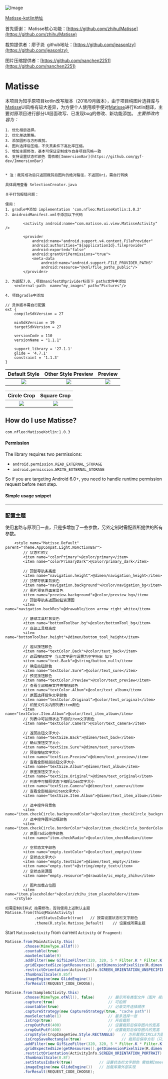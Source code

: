 ![Image](/image/banner.png)

[Matisse-kotlin地址](https://github.com/NFLeo/Matisse-Kotlin)

首先感谢：
Matisse核心功能：[https://github.com/zhihu/Matisse](https://github.com/zhihu/Matisse)

裁剪提供者：廖子尧  github地址：[https://github.com/jeasonlzy](https://github.com/jeasonlzy) 

图片压缩提供者：[https://github.com/nanchen2251](https://github.com/nanchen2251)

# Matisse
本项目为知乎原项目kotlin改写版本（2018/9月版本），由于项目纯图片选择库与[Matisse](https://github.com/zhihu/Matisse)UI风格有较大差异，为方便个人使用顺手便对[Matisse](https://github.com/zhihu/Matisse)进行Kotlin翻译，主要对原项目进行部分UI层面改写、已发现bug的修改、新功能添加。
*主要修改内容为：*
```
1. 优化相册选择。
2. 优化单选策略。
3. 添加圆形与方形裁剪。
4. 图片选择后压缩，不失真条件下高比率压缩。
5. 增加主题修改，基本可保证定制成与自身项目风格一致
6. 支持设置状态栏颜色 需依赖[ImmersionBar](https://github.com/gyf-dev/ImmersionBar)


* 注：裁剪成功后只返回裁剪后图片的绝对路径，不返回Uri，需自行转换

具体调用查看 SelectionCreator.java

关于打包报错问题：

使用：
1. gradle中添加 implementation 'com.nfleo:MatisseKotlin:1.0.2'
2. AnidroidManifest.xml中添加以下代码

        <activity android:name="com.matisse.ui.view.MatisseActivity" />

        <provider
            android:name="android.support.v4.content.FileProvider"
            android:authorities="${applicationId}.fileprovider"
            android:exported="false"
            android:grantUriPermissions="true">
            <meta-data
                android:name="android.support.FILE_PROVIDER_PATHS"
                android:resource="@xml/file_paths_public"/>
        </provider>

3. 为适配7.0，,项目manifest的privider标签下 paths文件中添加
    <external-path  name="my_images" path="Pictures"/>

4. 项目gradle中添加

// 具体版本需自行配置
ext {
    compileSdkVersion = 27

    minSdkVersion = 19
    targetSdkVersion = 27

    versionCode = 110
    versionName = "1.1.1"

    support_library = '27.1.1'
    glide = '4.7.1'
    constraint = '1.1.3'
}
```

| Default Style                  | Other Style Preview                  | Preview                          |
|:------------------------------:|:---------------------------------:|:--------------------------------:|
|![](image/screenshot_default.jpg) | ![](image/screenshot_other.jpg) | ![](image/screenshot_preview.jpg)|

| Circle Crop                    | Square Crop                       |
|:------------------------------:|:---------------------------------:|
|![](image/screenshot_circlecrop.jpg) | ![](image/screenshot_squarecrop.jpg) |


## How do I use Matisse?
```
com.nfleo:MatisseKotlin:1.0.3
```
#### Permission
The library requires two permissions:
- `android.permission.READ_EXTERNAL_STORAGE`
- `android.permission.WRITE_EXTERNAL_STORAGE`

So if you are targeting Android 6.0+, you need to handle runtime permission request before next step.

#### Simple usage snippet
------

### 配置主题
使用套路与原项目一直，只是多增加了一些参数，另外定制时需配置所提供的所有参数。
```
    <style name="Matisse.Default" parent="Theme.AppCompat.Light.NoActionBar">
        // 状态栏相关
        <item name="colorPrimary">@color/primary</item>
        <item name="colorPrimaryDark">@color/primary_dark</item>

        // 顶部导航条高度
        <item name="navigation.height">@dimen/navigation_height</item>
        // 顶部导航条背景色
        <item name="navigation.background">@color/navigation_bg</item>
        // 图片预览界面背景色
        <item name="preview.background">@color/preview_bg</item>
        // 顶部导航条返回按钮资源图
        <item name="navigation.backRes">@drawable/icon_arrow_right_white</item>

        // 底部工具栏背景色
        <item name="bottomToolbar.bg">@color/bottomTool_bg</item>
        // 底部工具栏高度
        <item name="bottomToolbar.height">@dimen/bottom_tool_height</item>

        // 返回按钮颜色
        <item name="textColor.Back">@color/text_back</item>
        // 返回按钮文字 当无文字是可设置为空字符串 如下
        <item name="text.Back">@string/button_null</item>
        // 确定按钮颜色
        <item name="textColor.Sure">@color/text_sure</item>
        // 预览按钮颜色
        <item name="textColor.Preview">@color/text_preview</item>
        // 查看全部相册文件夹按钮颜色
        <item name="textColor.Album">@color/text_album</item>
        // 原图选择控件文字颜色
        <item name="textColor.Original">@color/text_original</item>
        // 相册文件夹内部列表item颜色
        <item name="textColor.Item.Album">@color/text_item_album</item>
        // 列表中可拍照状态下相机item文字颜色
        <item name="textColor.Camera">@color/text_camera</item>

        // 返回按钮文字大小
        <item name="textSize.Back">@dimen/text_back</item>
        // 确认按钮文字大小
        <item name="textSize.Sure">@dimen/text_sure</item>
        // 预览按钮文字大小
        <item name="textSize.Preview">@dimen/text_preview</item>
        // 查看全部相册按钮文字大小
        <item name="textSize.Album">@dimen/text_album</item>
        // 原图按钮文字大小
        <item name="textSize.Original">@dimen/text_original</item>
        // 列表中可拍照状态下相机item文字大小
        <item name="textSize.Camera">@dimen/text_camera</item>
        // 查看全部相册内item文字大小
        <item name="textSize.Item.Album">@dimen/text_item_album</item>

        // 选中控件背景色
        <item name="item.checkCircle.backgroundColor">@color/item_checkCircle_backgroundColor</item>
        // 选中控件圆环边框颜色
        <item name="item.checkCircle.borderColor">@color/item_checkCircle_borderColor</item>
        // 原图radio控件颜色
        <item name="item.checkRadio">@color/item_checkRadio</item>

        // 空状态文字颜色
        <item name="empty.textColor">@color/text_empty</item>
        // 空状态文字大小
        <item name="empty.textSize">@dimen/text_empty</item>
        <item name="empty.text">@string/empty_text</item>
        // 空状态资源图
        <item name="empty.resource">@drawable/ic_empty_zhihu</item>

        // 图片加载占位图
        <item name="item.placeholder">@color/zhihu_item_placeholder</item>
    </style>

如需定制UI样式 按需修改，否则使用上述默认主题
Matisse.from(this@MainActivity)
             .setStatusIsDark(true)   // 按需设置状态栏文字颜色
             .theme(R.style.Matisse_Default)    // 设置成所需主题
```
Start `MatisseActivity` from current `Activity` or `Fragment`:

```java
Matisse.from(MainActivity.this)
        .choose(MimeType.allOf())
        .countable(true)
        .maxSelectable(9)
        .addFilter(new GifSizeFilter(320, 320, 5 * Filter.K * Filter.K))
        .gridExpectedSize(getResources().getDimensionPixelSize(R.dimen.grid_expected_size))
        .restrictOrientation(ActivityInfo.SCREEN_ORIENTATION_UNSPECIFIED)
        .thumbnailScale(0.85f)
        .imageEngine(new GlideEngine())
        .forResult(REQUEST_CODE_CHOOSE);

Matisse.from(SampleActivity.this)
        .choose(MimeType.ofAll(), false)      // 展示所有类型文件（图片 视频 gif）
        .capture(true)                        // 可拍照
        .countable(true)                      // 记录文件选择顺序
        .captureStrategy(new CaptureStrategy(true, "cache path"))
        .maxSelectable(1)                     // 最多选择一张
        .isCrop(true)                         // 开启裁剪
        .cropOutPutX(400)                     // 设置裁剪后保存图片的宽高
        .cropOutPutY(400)                     // 设置裁剪后保存图片的宽高
        .cropStyle(CropImageView.Style.RECTANGLE)   // 方形裁剪CIRCLE为圆形裁剪
        .isCropSaveRectangle(true)                  // 裁剪后保存方形（只对圆形裁剪有效）
        .addFilter(new GifSizeFilter(320, 320, 5 * Filter.K * Filter.K))  // 筛选数据源可选大小限制
        .gridExpectedSize(getResources().getDimensionPixelSize(R.dimen.grid_expected_size))
        .restrictOrientation(ActivityInfo.SCREEN_ORIENTATION_PORTRAIT)
        .thumbnailScale(0.8f)
        .setStatusIsDark(true)            // 设置状态栏文字颜色 需依赖ImmersionBar库
        .imageEngine(new GlideEngine())   // 加载库需外部实现
        .forResult(REQUEST_CODE_CHOOSE);
```